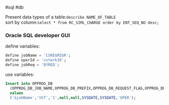 #sql #db

Present data types of a table:`describe NAME_OF_TABLE`  
sort by column:`select * from RC_SIML_CHARGE order by ENT_SEQ_NO desc;`  

### Oracle SQL developer GUI
define variables:
```sql
define jobName = 'CSREGMIGR';
define operId = 'vstwrk39';
define jobReq = 'BYREQ';
```
use variables:  
```sql
Insert into OPPROG_DB
  (OPPROG_DB_JOB_NAME,OPPROG_DB_PREFIX,OPPROG_DB_REQUEST_FLAG,OPPROG_DB_RUN_ID,OPPROG_DB_LAST_DATE,CREATION_DATE,UPDATE_DATE,OPERATOR_ID)
  values
  ('&jobName','VST','1',null,null,SYSDATE,SYSDATE,'OPER');
```


